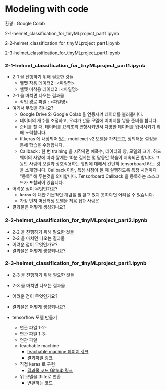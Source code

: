 # Modeling with code
환경 : Google Colab

2-1-helmet_classification_for_tinyMLproject_part1.ipynb

2-2-helmet_classification_for_tinyMLproject_part1.ipynb

2-3-helmet_classification_for_tinyMLproject_part1.ipynb

### 2-1-helmet_classification_for_tinyMLproject_part1.ipynb

- 2-1 을 진행하기 위해 필요한 것들
    - 헬멧 착용 데이터2 : <파일명>
    - 헬멧 미착용 데이터2 : <파일명>
- 2-1 을 마치면 나오는 결과물
    - 작업 경로 파일 : <파일명>
- 여기서 무엇을 하나요?
    - Google Drive 와 Google Colab 을 연동시켜 데이터를 불러옵니다.
    - 데이터의 개수를 조정하고, 우리가 만들 모델에 이미지를 넣을 준비를 합니다.
    - 준비를 할 때, 데이터를 요리조리 변형시키면서 다양한 데이터를 입력시키기 위해 노력합니다.
    - tf.keras 에 내장되어 있는 mobilenet v2 모델을 가져오고, 정의해둔 설정을 통해 학습을 수행합니다.
    - Callback : 한 번 training 을 시작하면 에폭수, 데이터의 양, 모델의 크기, 하드웨어의 사양에 따라 짧게는 10분 길게는 몇 달동안 학습이 지속되곤 합니다. 그동안 사람이 모델과 상호작용하는 방법에 대해서 간단히 tensorboard  라는 것을 소개합니다. Callback 이란, 특정 시점이 될 때 실행하도록 특정 시점마다 "등록" 해 두는것을 의미합니다. Tensorboard Callback 을 등록하는 소스코드가 포함되어 있습니다.
- 어려운 점이 무엇인가요?
    - keras 에 대한 기본적인 개념을 잘 알고 있지 못하다면 어려울 수 있습니다.
    - 가장 먼저 머신러닝 모델을 처음 접한 사람은
- 결과물은 어떻게 생성되나요?

### 2-2-helmet_classification_for_tinyMLproject_part2.ipynb

- 2-2 을 진행하기 위해 필요한 것들
- 2-2 을 마치면 나오는 결과물
- 어려운 점이 무엇인가요?
- 결과물은 어떻게 생성되나요?

### 2-3-helmet_classification_for_tinyMLproject_part1.ipynb

- 2-3 을 진행하기 위해 필요한 것들
- 2-3 을 마치면 나오는 결과물
- 어려운 점이 무엇인가요?
- 결과물은 어떻게 생성되나요?

- tensorflow 모델 만들기
    - 연관 파일 1-2-
    - 연관 파일 1-3-
    - 연관 파일
    - teachable machine
        - [teachable machine 페이지 링크](https://teachablemachine.withgoogle.com/train)
        - [결과파일 링크](https://drive.google.com/drive/u/0/folders/1HNxIY8bJfM3V29yvG2_W32y51BIH3PQJ)
    - 직접 keras 로 구현
        - [결과물 코드 Github 링크](https://github.com/tinyml-mobility/modeling-with-code/blob/master/helmet_classification_for_tinyMLproject_part2.ipynb)
    - 위 모델을 tflite로 변환
        - 변환하는 코드
